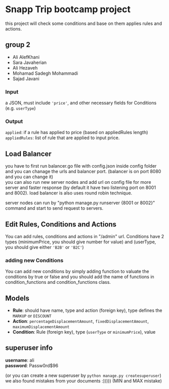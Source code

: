 # Snapp Trip bootcamp project

this project will check some conditions and base on them applies rules and actions.
## group 2
- Ali AlefKhani
- Sara Javaherian
- Ali Hezaveh
- Mohamad Sadegh Mohammadi
- Sajad Javani


### Input
a JSON, must include `'price'`, and other necessary fields for Conditions (e.g. `userType`)

### Output
`applied`: if a rule has applied to price (based on appliedRules length)\
`appliedRules`: list of rule that are applied to input price.

## Load Balancer
you have to first run balancer.go file with config.json inside config folder and you can chanage the urls and balancer port. (balancer is on port 8080 and you can change it)\
you can also run new server nodes and add url on config file for more server and faster response (by default it have two listening port on 8001 and 8002).
load balancer is also uses round robin technique.

server nodes can run by "python manage.py runserver {8001 or 8002}" command and start to send request to servers.

## Edit Rules, Conditions and Actions
You can add rules, conditions and actions in "/admin" url.
Conditions have 2 types (minimumPrice, you should give number for value) and (userType, you should give either `'B2B'` or `'B2C'`)
### adding new Conditions
You can add new conditions by simply adding function to valuate the conditions by true or false and you should add the name of functions in condition_functions and condition_functions class.

## Models
- **Rule**: should have name, type and action (foreign key), type defines the `MARKUP` or `DISCOUNT`
- **Action**:  `percentageDisplacementAmount`, `fixedDisplacementAmount`, `maximumDisplacementAmount`
- **Condition**: Rule (foreign key), type (`userType` or `minimumPrice`), value

## superuser info
**username**: ali\
**password**: Passw0rd$96

(or you can create a new superuser by `python manage.py createsuperuser`)\
we also found mistakes from your documents :))))) (MIN and MAX mistake)
